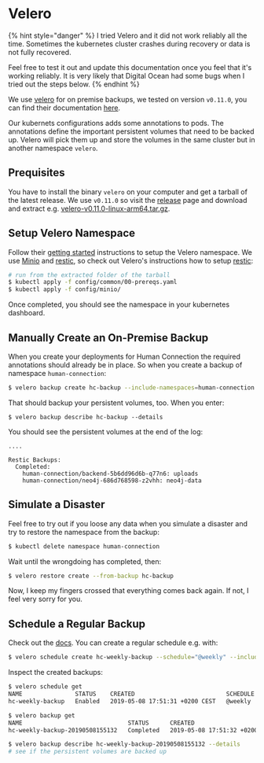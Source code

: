# Velero

{% hint style="danger" %}
I tried Velero and it did not work reliably all the time. Sometimes the
kubernetes cluster crashes during recovery or data is not fully recovered.

Feel free to test it out and update this documentation once you feel that it's
working reliably. It is very likely that Digital Ocean had some bugs when I
tried out the steps below.
{% endhint %}

We use [velero](https://github.com/heptio/velero) for on premise backups, we
tested on version `v0.11.0`, you can find their
documentation [here](https://heptio.github.io/velero/v0.11.0/).

Our kubernets configurations adds some annotations to pods. The annotations
define the important persistent volumes that need to be backed up. Velero will
pick them up and store the volumes in the same cluster but in another namespace
`velero`.

## Prequisites

You have to install the binary `velero` on your computer and get a tarball of
the latest release. We use `v0.11.0` so visit the
[release](https://github.com/heptio/velero/releases/tag/v0.11.0) page and
download and extract e.g. [velero-v0.11.0-linux-arm64.tar.gz](https://github.com/heptio/velero/releases/download/v0.11.0/velero-v0.11.0-linux-amd64.tar.gz).


## Setup Velero Namespace

Follow their [getting started](https://heptio.github.io/velero/v0.11.0/get-started)
instructions to setup the Velero namespace. We use
[Minio](https://docs.min.io/docs/deploy-minio-on-kubernetes) and
[restic](https://github.com/restic/restic), so check out Velero's instructions
how to setup [restic](https://heptio.github.io/velero/v0.11.0/restic):

```sh
# run from the extracted folder of the tarball
$ kubectl apply -f config/common/00-prereqs.yaml
$ kubectl apply -f config/minio/
```

Once completed, you should see the namespace in your kubernetes dashboard.

## Manually Create an On-Premise Backup

When you create your deployments for Human Connection the required annotations
should already be in place. So when you create a backup of namespace
`human-connection`:

```sh
$ velero backup create hc-backup --include-namespaces=human-connection
```

That should backup your persistent volumes, too. When you enter:

```
$ velero backup describe hc-backup --details
```

You should see the persistent volumes at the end of the log:

```
....

Restic Backups:
  Completed:
    human-connection/backend-5b6dd96d6b-q77n6: uploads
    human-connection/neo4j-686d768598-z2vhh: neo4j-data
```

## Simulate a Disaster

Feel free to try out if you loose any data when you simulate a disaster and try
to restore the namespace from the backup:

```sh
$ kubectl delete namespace human-connection
```

Wait until the wrongdoing has completed, then:
```sh
$ velero restore create --from-backup hc-backup
```

Now, I keep my fingers crossed that everything comes back again. If not, I feel
very sorry for you.


## Schedule a Regular Backup

Check out the [docs](https://heptio.github.io/velero/v0.11.0/get-started). You
can create a regular schedule e.g. with:

```sh
$ velero schedule create hc-weekly-backup --schedule="@weekly" --include-namespaces=human-connection
```

Inspect the created backups:

```sh
$ velero schedule get
NAME               STATUS    CREATED                          SCHEDULE   BACKUP TTL   LAST BACKUP   SELECTOR
hc-weekly-backup   Enabled   2019-05-08 17:51:31 +0200 CEST   @weekly    720h0m0s     6s ago        <none> 

$ velero backup get
NAME                              STATUS      CREATED                          EXPIRES   STORAGE LOCATION   SELECTOR
hc-weekly-backup-20190508155132   Completed   2019-05-08 17:51:32 +0200 CEST   29d       default            <none>

$ velero backup describe hc-weekly-backup-20190508155132 --details
# see if the persistent volumes are backed up
```
